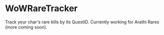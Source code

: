 # WoWRareTracker
Track your char's rare kills by its QuestID. Currently working for Arathi Rares (more coming soon).
